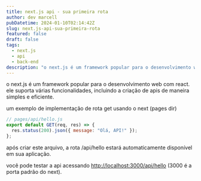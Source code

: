 ```yaml
---
title: next.js api - sua primeira rota
author: dev marcell
pubDatetime: 2024-01-10T02:14:42Z
slug: next.js-api-sua-primeira-rota
featured: false
draft: false
tags:
  - next.js
  - api
  - back-end
description: "o next.js é um framework popular para o desenvolvimento web com react. ele suporta várias funcionalidades, incluindo..."
---
```


o next.js é um framework popular para o desenvolvimento web com react. ele suporta várias funcionalidades, incluindo a criação de apis de maneira simples e eficiente.

um exemplo de implementação de rota get usando o next (pages dir)

```javascript
// pages/api/hello.js
export default GET(req, res) => {
  res.status(200).json({ message: "Olá, API!" });
};
```

após criar este arquivo, a rota /api/hello estará automaticamente disponível em sua aplicação.

você pode testar a api acessando <http://localhost:3000/api/hello> (3000 é a porta padrão do next).
